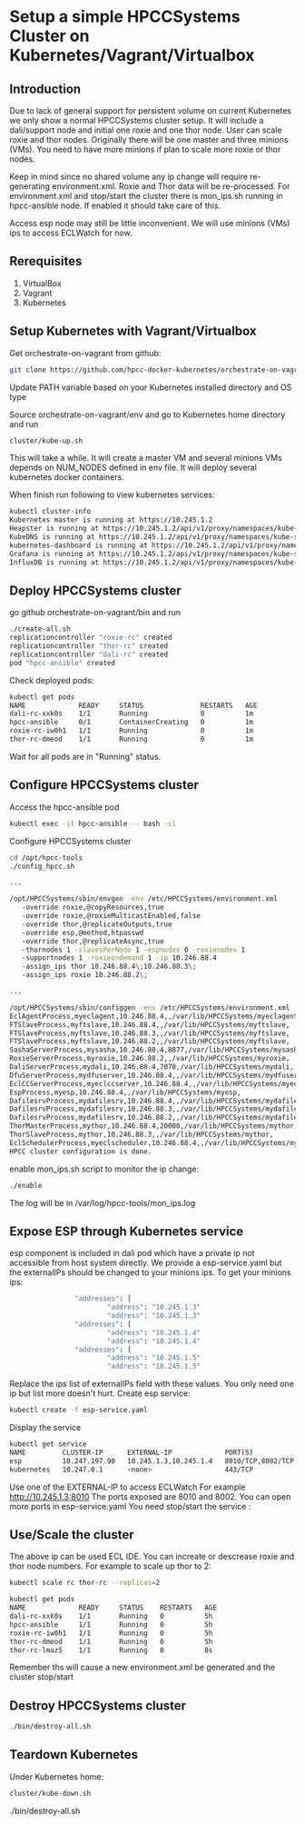 # Setup a simple HPCCSystems Cluster on Kubernetes/Vagrant/Virtualbox

## Introduction
Due to lack of general support for persistent volume on current Kubernetes we only show 
a normal HPCCSystems cluster setup. It will include a dali/support node and initial one
roxie and one thor node. User can scale roxie and thor nodes. Originally there will be
one master and three minions (VMs). You need to have more minions if plan to scale more
roxie or thor nodes.


Keep in mind since no shared volume any ip change will require re-generating environment.xml. 
Roxie and Thor data will be re-processed.
For environment.xml and stop/start the cluster there is mon_ips.sh running in hpcc-ansible node.
If enabled it should take care of this.

Access esp node may still be little inconvenient. We will use minions (VMs) ips to access 
ECLWatch for now.


## Rerequisites

1. VirtualBox
2. Vagrant
3. Kubernetes


## Setup Kubernetes with Vagrant/Virtualbox
Get orchestrate-on-vagrant from github:
```sh
git clone https://github.com/hpcc-docker-kubernetes/orchestrate-on-vagrant

```
Update PATH variable based on your Kubernetes installed directory and OS type

Source orchestrate-on-vagrant/env
and go to Kubernetes home directory and run
```sh
cluster/kube-up.sh
```
This will take a while. It will create a master VM and several minions VMs depends on NUM_NODES
defined in env file. It will deploy several kubernetes docker containers.

When finish run following to view kubernetes services:
```sh
kubectl cluster-info
Kubernetes master is running at https://10.245.1.2
Heapster is running at https://10.245.1.2/api/v1/proxy/namespaces/kube-system/services/heapster
KubeDNS is running at https://10.245.1.2/api/v1/proxy/namespaces/kube-system/services/kube-dns
kubernetes-dashboard is running at https://10.245.1.2/api/v1/proxy/namespaces/kube-system/services/kubernetes-dashboard
Grafana is running at https://10.245.1.2/api/v1/proxy/namespaces/kube-system/services/monitoring-grafana
InfluxDB is running at https://10.245.1.2/api/v1/proxy/namespaces/kube-system/services/monitoring-influxdb

```


## Deploy HPCCSystems cluster
go github orchestrate-on-vagrant/bin and run
```sh
./create-all.sh
replicationcontroller "roxie-rc" created
replicationcontroller "thor-rc" created
replicationcontroller "dali-rc" created
pod "hpcc-ansible" created
```

Check deployed pods:
```sh
kubectl get pods
NAME             READY     STATUS              RESTARTS   AGE
dali-rc-xxk0s    1/1       Running             0          1m
hpcc-ansible     0/1       ContainerCreating   0          1m
roxie-rc-iw0h1   1/1       Running             0          1m
thor-rc-dmeod    1/1       Running             0          1m
```
Wait for all pods are in "Running" status.

## Configure HPCCSystems cluster
Access the hpcc-ansible pod
```sh
kubectl exec -it hpcc-ansible -- bash -il

```

Configure HPCCSystems cluster
```sh
cd /opt/hpcc-tools
./config_hpcc.sh

...

/opt/HPCCSystems/sbin/envgen -env /etc/HPCCSystems/environment.xml  
   -override roxie,@copyResources,true   
   -override roxie,@roxieMulticastEnabled,false  
   -override thor,@replicateOutputs,true  
   -override esp,@method,htpasswd  
   -override thor,@replicateAsync,true        
   -thornodes 1 -slavesPerNode 1 -espnodes 0 -roxienodes 1 
   -supportnodes 1 -roxieondemand 1 -ip 10.246.88.4 
   -assign_ips thor 10.246.88.4\;10.246.88.3\; 
   -assign_ips roxie 10.246.88.2\;

...

/opt/HPCCSystems/sbin/configgen -env /etc/HPCCSystems/environment.xml -listall2
EclAgentProcess,myeclagent,10.246.88.4,,/var/lib/HPCCSystems/myeclagent,
FTSlaveProcess,myftslave,10.246.88.4,,/var/lib/HPCCSystems/myftslave,
FTSlaveProcess,myftslave,10.246.88.3,,/var/lib/HPCCSystems/myftslave,
FTSlaveProcess,myftslave,10.246.88.2,,/var/lib/HPCCSystems/myftslave,
SashaServerProcess,mysasha,10.246.88.4,8877,/var/lib/HPCCSystems/mysasha,.
RoxieServerProcess,myroxie,10.246.88.2,,/var/lib/HPCCSystems/myroxie,
DaliServerProcess,mydali,10.246.88.4,7070,/var/lib/HPCCSystems/mydali,
DfuServerProcess,mydfuserver,10.246.88.4,,/var/lib/HPCCSystems/mydfuserver,
EclCCServerProcess,myeclccserver,10.246.88.4,,/var/lib/HPCCSystems/myeclccserver,
EspProcess,myesp,10.246.88.4,,/var/lib/HPCCSystems/myesp,
DafilesrvProcess,mydafilesrv,10.246.88.4,,/var/lib/HPCCSystems/mydafilesrv,
DafilesrvProcess,mydafilesrv,10.246.88.3,,/var/lib/HPCCSystems/mydafilesrv,
DafilesrvProcess,mydafilesrv,10.246.88.2,,/var/lib/HPCCSystems/mydafilesrv,
ThorMasterProcess,mythor,10.246.88.4,20000,/var/lib/HPCCSystems/mythor,
ThorSlaveProcess,mythor,10.246.88.3,,/var/lib/HPCCSystems/mythor,
EclSchedulerProcess,myeclscheduler,10.246.88.4,,/var/lib/HPCCSystems/myeclscheduler,
HPCC cluster configuration is done.

```

enable mon_ips.sh script to monitor the ip change:
```sh
./enable
```
The log will be in /var/log/hpcc-tools/mon_ips.log 


## Expose ESP through Kubernetes service 
esp component is included in dali pod which have a private ip not accessible from host system directly.
We provide a esp-service.yaml but the externalIPs should be changed to your minions ips.
To get your minions ips:
```sh
                "addresses": [
                        "address": "10.245.1.3"
                        "address": "10.245.1.3"
                "addresses": [
                        "address": "10.245.1.4"
                        "address": "10.245.1.4"
                "addresses": [
                        "address": "10.245.1.5"
                        "address": "10.245.1.5"
```
Replace the ips list of externalIPs field with these values. You only need one ip but list more doesn't hurt.
Create esp service:
```sh
kubectl create -f esp-service.yaml
```
Display the service
```sh
kubectl get service
NAME         CLUSTER-IP      EXTERNAL-IP             PORT(S)             AGE
esp          10.247.197.90   10.245.1.3,10.245.1.4   8010/TCP,8002/TCP   8h
kubernetes   10.247.0.1      <none>                  443/TCP             8d
```
Use one of the EXTERNAL-IP to access ECLWatch
For example http://10.245.1.3:8010
The ports exposed are 8010 and 8002. You can open more ports in esp-service.yaml
You need stop/start the service :

## Use/Scale the cluster
The above ip can be used ECL IDE. 
You can increate or descrease roxie and thor node numbers.
For example to scale up thor to 2: 
```sh
kubectl scale rc thor-rc --replicas=2

kubectl get pods
NAME             READY     STATUS    RESTARTS   AGE
dali-rc-xxk0s    1/1       Running   0          5h
hpcc-ansible     1/1       Running   0          5h
roxie-rc-iw0h1   1/1       Running   0          5h
thor-rc-dmeod    1/1       Running   0          5h
thor-rc-lmaz5    1/1       Running   0          8s
```
Remember ths will cause a new environment.xml be generated and the cluster stop/start


## Destroy HPCCSystems cluster
```sh
./bin/destroy-all.sh
```

## Teardown Kubernetes 
Under Kubernetes home:
```sh
cluster/kube-down.sh
```
./bin/destroy-all.sh
